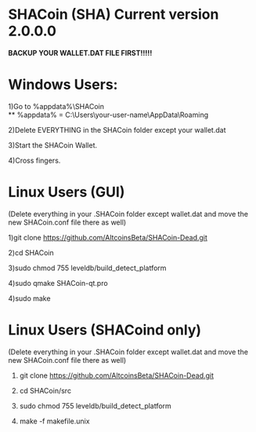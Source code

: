 <h1>SHACoin (SHA) Current version 2.0.0.0</h1>

<b>BACKUP YOUR WALLET.DAT FILE FIRST!!!!!</b>

<h1>Windows Users:</h1>
1)Go to %appdata%\SHACoin<br>
** %appdata% = C:\Users\your-user-name\AppData\Roaming<br>

2)Delete EVERYTHING in the SHACoin folder except your wallet.dat<br>

3)Start the SHACoin Wallet.<br>

4)Cross fingers.<br>

<h1>Linux Users (GUI)</h1>
(Delete everything in your .SHACoin folder except wallet.dat and move the new SHACoin.conf file there as well)

1)git clone https://github.com/AltcoinsBeta/SHACoin-Dead.git<br>

2)cd SHACoin<br>

3)sudo chmod 755 leveldb/build_detect_platform<br>

4)sudo qmake SHACoin-qt.pro<br>

4)sudo make<br>

<h1>Linux Users (SHACoind only)</h1>
(Delete everything in your .SHACoin folder except wallet.dat and move the new SHACoin.conf file there as well)

1) git clone https://github.com/AltcoinsBeta/SHACoin-Dead.git<br>

2) cd SHACoin/src<br>

3) sudo chmod 755 leveldb/build_detect_platform<br>

4) make -f makefile.unix<br>
